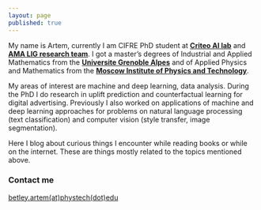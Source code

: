 ```yaml
---
layout: page
published: true
---
```


<!--- ## Hi there! --->
My name is Artem, currently I am CIFRE PhD student at **[Criteo AI lab](http://ailab.criteo.com)** and **[AMA LIG research team](http://ama.liglab.fr)**. I got a master’s degrees of Industrial and Applied Mathematics from the **[Universite Grenoble Alpes](https://msiam.imag.fr/)** and of Applied Physics and Mathematics from the **[Moscow Institute of Physics and Technology](http://www.mipt.ru/)**.

<!--- I just graduted from the **[Moscow Institute of Physics and Technology](http://www.mipt.ru/)** with a **Bachelor's degree in [System Programming](http://www.ispras.ru/en/groups/modis/)**. I work as a **marketer and data analyst at [Rocketbank](https://www.rocketbank.ru/)** and do **research at [Institute for System Programming of the Russian Academy of Sciences](http://ispras.ru/en/)**. ---> 

<!--- I aspire to become a researcher working in Data Science. ---> 
My areas of interest are machine and deep learning, data analysis. During the PhD I do research in uplift prediction and counterfactual learning for digital advertising. Previously I also worked on applications of machine and deep learning approaches for problems on natural language processing (text classification) and computer vision (style transfer, image segmentation).
<!--- I have briefly worked on the problem of Customer Churn prediction in Mobile Banking. ---> 

Here I blog about curious things I encounter while reading books or while on the internet. These are things mostly related to the topics mentioned above.

### Contact me

[betley.artem(at)phystech(dot)edu](mailto:betley.artem@phystech.edu)
